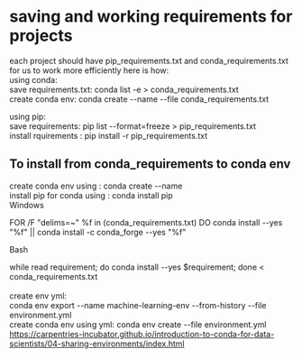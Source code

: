 # saving and working requirements for projects
each project should have pip_requirements.txt and conda_requirements.txt for us to work more efficiently here is how:<br />
using conda:<br />
save requirements.txt: conda list -e > conda_requirements.txt<br />
create conda env: conda create --name --file conda_requirements.txt<br />

using pip:<br />
save requirements: pip list --format=freeze > pip_requirements.txt<br />
install rquirements : pip install -r pip_requirements.txt<br />


## To install from  conda_requirements to conda env 
create conda env using : conda create --name <env name> <br />
install pip for conda using : conda install pip <br />
Windows <br />

FOR /F "delims=~" %f in (conda_requirements.txt) DO conda install --yes "%f" || conda install -c conda_forge --yes "%f"<br />

Bash<br />

while read requirement; do conda install --yes $requirement; done < conda_requirements.txt<br /> <br />
create env yml:<br />
conda env export --name machine-learning-env --from-history --file environment.yml <br />
create conda env using yml: conda env create --file environment.yml <br />
 https://carpentries-incubator.github.io/introduction-to-conda-for-data-scientists/04-sharing-environments/index.html
